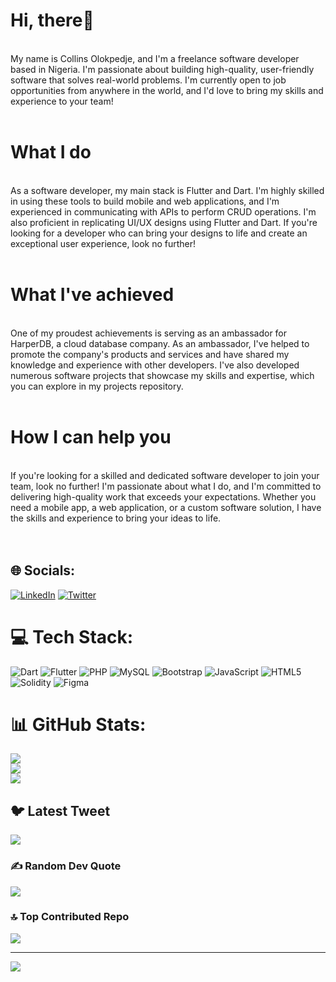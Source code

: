 # Hi, there👋
<br>My name is Collins Olokpedje, and I'm a freelance software developer based in Nigeria. I'm passionate about building high-quality, user-friendly software that solves real-world problems. I'm currently open to job opportunities from anywhere in the world, and I'd love to bring my skills and experience to your team!<br><br>
# What I do
<br>As a software developer, my main stack is Flutter and Dart. I'm highly skilled in using these tools to build mobile and web applications, and I'm experienced in communicating with APIs to perform CRUD operations. I'm also proficient in replicating UI/UX designs using Flutter and Dart. If you're looking for a developer who can bring your designs to life and create an exceptional user experience, look no further!<br><br>
# What I've achieved
<br>One of my proudest achievements is serving as an ambassador for HarperDB, a cloud database company. As an ambassador, I've helped to promote the company's products and services and have shared my knowledge and experience with other developers. I've also developed numerous software projects that showcase my skills and expertise, which you can explore in my projects repository.<br><br>

# How I can help you
<br>If you're looking for a skilled and dedicated software developer to join your team, look no further! I'm passionate about what I do, and I'm committed to delivering high-quality work that exceeds your expectations. Whether you need a mobile app, a web application, or a custom software solution, I have the skills and experience to bring your ideas to life.<br><br><br>


## 🌐 Socials:
[![LinkedIn](https://img.shields.io/badge/LinkedIn-%230077B5.svg?logo=linkedin&logoColor=white)](https://linkedin.com/in/collins-olokpedje-739955136) [![Twitter](https://img.shields.io/badge/Twitter-%231DA1F2.svg?logo=Twitter&logoColor=white)](https://twitter.com/Freaking_Colin) 

# 💻 Tech Stack:
![Dart](https://img.shields.io/badge/dart-%230175C2.svg?style=for-the-badge&logo=dart&logoColor=white) ![Flutter](https://img.shields.io/badge/Flutter-%2302569B.svg?style=for-the-badge&logo=Flutter&logoColor=white) ![PHP](https://img.shields.io/badge/php-%23777BB4.svg?style=for-the-badge&logo=php&logoColor=white) ![MySQL](https://img.shields.io/badge/mysql-%2300f.svg?style=for-the-badge&logo=mysql&logoColor=white) ![Bootstrap](https://img.shields.io/badge/bootstrap-%23563D7C.svg?style=for-the-badge&logo=bootstrap&logoColor=white) ![JavaScript](https://img.shields.io/badge/javascript-%23323330.svg?style=for-the-badge&logo=javascript&logoColor=%23F7DF1E) ![HTML5](https://img.shields.io/badge/html5-%23E34F26.svg?style=for-the-badge&logo=html5&logoColor=white) ![Solidity](https://img.shields.io/badge/Solidity-%23363636.svg?style=for-the-badge&logo=solidity&logoColor=white) ![Figma](https://img.shields.io/badge/figma-%23F24E1E.svg?style=for-the-badge&logo=figma&logoColor=white)
# 📊 GitHub Stats:
![](https://github-readme-stats.vercel.app/api?username=colin-stark&theme=blue-green&hide_border=false&include_all_commits=true&count_private=false)<br/>
![](https://github-readme-streak-stats.herokuapp.com/?user=colin-stark&theme=blue-green&hide_border=false)<br/>
![](https://github-readme-stats.vercel.app/api/top-langs/?username=colin-stark&theme=blue-green&hide_border=false&include_all_commits=true&count_private=false&layout=compact)

## 🐦 Latest Tweet
[![](https://gtce.itsvg.in/api?username=Freaking_Colin)](https://github.com/VishwaGauravIn/github-twitter-card-embed)

### ✍️ Random Dev Quote
![](https://quotes-github-readme.vercel.app/api?type=horizontal&theme=radical)

### 🔝 Top Contributed Repo
![](https://github-contributor-stats.vercel.app/api?username=colin-stark&limit=5&theme=dark&combine_all_yearly_contributions=true)

---
[![](https://visitcount.itsvg.in/api?id=colin-stark&icon=0&color=11)](https://visitcount.itsvg.in)

<!-- Proudly created with GPRM ( https://gprm.itsvg.in ) -->
